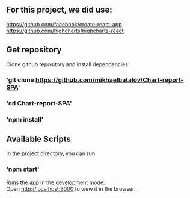 ## For this project, we did use:

https://github.com/facebook/create-react-app<br>
https://github.com/highcharts/highcharts-react

## Get repository

Clone github repository and install dependencies:

### 'git clone https://github.com/mikhaelbatalov/Chart-report-SPA'
### 'cd Chart-report-SPA'
### 'npm install'

## Available Scripts

In the project directory, you can run:

### 'npm start'

Runs the app in the development mode.<br>
Open [http://localhost:3000](http://localhost:3000) to view it in the browser.
